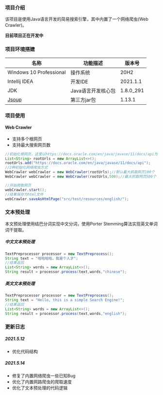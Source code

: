 ### 项目介绍

该项目是使用Java语言开发的简易搜索引擎，其中内置了一个网络爬虫(Web Crawler)。

**目前项目正在开发中**

### **项目环境搭建**

| 名称                                  | 功能描述           | 版本号    |
| ------------------------------------- | ------------------ | --------- |
| Windows 10 Professional               | 操作系统           | 20H2      |
| Intellij IDEA                         | 开发IDE            | 2021.1.1  |
| JDK                                   | Java语言开发核心包 | 1.8.0_291 |
| [Jsoup](https://github.com/jhy/jsoup) | 第三方jar包        | 1.13.1    |

### 项目使用

#### Web Crawler

- 支持多个根网页
- 支持最大搜索网页数


```java
//初始化根网页，这里以https://docs.oracle.com/en/java/javase/11/docs/api为根网页
List<String> rootUrls = new ArrayList<>();
rootUrls.add("https://docs.oracle.com/en/java/javase/11/docs/api");
//2种初始化网络爬虫方式
WebCrawler webCrawler = new WebCrawler(rootUrls);//默认最大抓取网页100个
WebCrawler webCrawler = new WebCrawler(rootUrls,500);//最大抓取网页500个

//开始爬取网页
webCrawler.start();
//结果保存为html文件
webCrawler.saveAsHtmlPage("src/test/resources/english/");
```

### 文本预处理

本文预处理使用结巴分词实现中文分词，使用Porter Stemming算法实现英文单词词干提取。

##### 中文文本预处理

```java
TextPreprocessor processor = new TextPreprocess();
String text = "哈哈哈哈，我是个人才";
//结果返回
List<String> words = new ArrayList<>();
String result = processor.process(text,words,"chinese");
```

##### 英文文本预处理

```java
TextPreprocessor processor = new TextPreprocess();
String text = "Hello, this is a simple Search Engine!";
//结果返回
List<String> words = new ArrayList<>();
String result = processor.process(text,words,"english");
```

### 更新日志

##### 2021.5.12

- 优化代码结构


##### 2021.5.14

- 修复了内置网络爬虫一些已知Bug
- 优化了内置网路爬虫的爬取速度
- 优化了文本预处理的代码逻辑

